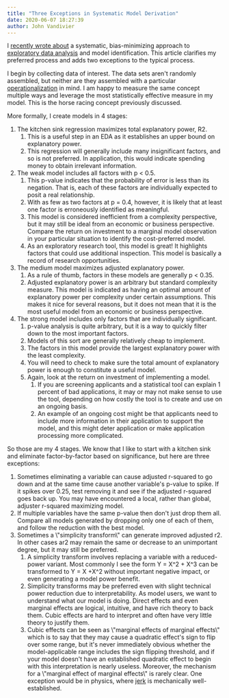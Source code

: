 ```yaml
---
title: "Three Exceptions in Systematic Model Derivation"
date: 2020-06-07 18:27:39
author: John Vandivier
---
```




<!-- wp:paragraph -->
<p>I <a href=\"https://www.afterecon.com/economics-and-finance/kitchen-sink-regression-and-horse-racing/\">recently wrote about</a> a systematic, bias-minimizing approach to <a href=\"https://en.wikipedia.org/w/index.php?title=Exploratory_data_analysis&amp;oldid=956577891\">exploratory data analysis</a> and model identification. This article clarifies my preferred process and adds two exceptions to the typical process.</p>
<!-- /wp:paragraph -->

<!-- wp:paragraph -->
<p>I begin by collecting data of interest. The data sets aren't randomly assembled, but neither are they assembled with a particular <a href=\"http://psychology.iresearchnet.com/social-psychology/social-psychology-research-methods/operationalization/\">operationalization</a> in mind. I am happy to measure the same concept multiple ways and leverage the most statistically effective measure in my model. This is the horse racing concept previously discussed.</p>
<!-- /wp:paragraph -->

<!-- wp:paragraph -->
<p>More formally, I create models in 4 stages:</p>
<!-- /wp:paragraph -->

<!-- wp:list {\"ordered\":true} -->
<ol><li>The kitchen sink regression maximizes total explanatory power, R2.<ol><li>This is a useful step in an EDA as it establishes an upper bound on explanatory power.</li><li>This regression will generally include many insignificant factors, and so is not preferred. In application, this would indicate spending money to obtain irrelevant information.</li></ol></li><li>The weak model includes all factors with p &lt; 0.5.<ol><li>This p-value indicates that the probability of error is less than its negation. That is, each of these factors are individually expected to posit a real relationship.</li><li>With as few as two factors at p = 0.4, however, it is likely that at least one factor is erroneously identified as meaningful.</li><li>This model is considered inefficient from a complexity perspective, but it may still be ideal from an economic or business perspective. Compare the return on investment to a marginal model observation in your particular situation to identify the cost-preferred model.</li><li>As an exploratory research tool, this model is great! It highlights factors that could use additional inspection. This model is basically a record of research opportunities.</li></ol></li><li>The medium model maximizes adjusted explanatory power.<ol><li>As a rule of thumb, factors in these models are generally p &lt; 0.35.</li><li>Adjusted explanatory power is an arbitrary but standard complexity measure. This model is indicated as having an optimal amount of explanatory power per complexity under certain assumptions. This makes it nice for several reasons, but it does not mean that it is the most useful model from an economic or business perspective.</li></ol></li><li>The strong model includes only factors that are individually significant.<ol><li>p-value analysis is quite arbitrary, but it is a way to quickly filter down to the most important factors.</li><li>Models of this sort are generally relatively cheap to implement.</li><li>The factors in this model provide the largest explanatory power with the least complexity.</li><li>You will need to check to make sure the total amount of explanatory power is enough to constitute a useful model.</li><li>Again, look at the return on investment of implementing a model.<ol><li>If you are screening applicants and a statistical tool can explain 1 percent of bad applications, it may or may not make sense to use the tool, depending on how costly the tool is to create and use on an ongoing basis.</li><li>An example of an ongoing cost might be that applicants need to include more information in their application to support the model, and this might deter application or make application processing more complicated.</li></ol></li></ol></li></ol>
<!-- /wp:list -->

<!-- wp:paragraph -->
<p>So those are my 4 stages. We know that I like to start with a kitchen sink and eliminate factor-by-factor based on significance, but here are three exceptions:</p>
<!-- /wp:paragraph -->

<!-- wp:list {\"ordered\":true} -->
<ol><li>Sometimes eliminating a variable can cause adjusted r-squared to go down and at the same time cause another variable's p-value to spike. If it spikes over 0.25, test removing it and see if the adjusted r-squared goes back up. You may have encountered a local, rather than global, adjuster r-squared maximizing model.</li><li>If multiple variables have the same p-value then don't just drop them all. Compare all models generated by dropping only one of each of them, and follow the reduction with the best model.</li><li>Sometimes a \"simplicity transform\" can generate improved adjusted r2. In other cases ar2 may remain the same or decrease to an unimportant degree, but it may still be preferred.<ol><li>A simplicity transform involves replacing a variable with a reduced-power variant. Most commonly I see the form Y = X^2 + X^3 can be transformed to Y = X +X^2 without important negative impact, or even generating a model power benefit.</li><li>Simplicity transforms may be preferred even with slight technical power reduction due to interpretability. As model users, we want to understand what our model is doing. Direct effects and even marginal effects are logical, intuitive, and have rich theory to back them. Cubic effects are hard to interpret and often have very little theory to justify them.</li><li>Cubic effects can be seen as \"marginal effects of marginal effects\" which is to say that they may cause a quadratic effect's sign to flip over some range, but it's never immediately obvious whether the model-applicable range includes the sign flipping threshold, and if your model doesn't have an established quadratic effect to begin with this interpretation is nearly useless. Moreover, the mechanism for a \"marginal effect of marginal effects\" is rarely clear. One exception would be in physics, where <a href=\"https://en.wikipedia.org/w/index.php?title=Jerk_(physics)&amp;oldid=954404431\">jerk</a> is mechanically well-established.</li></ol></li></ol>
<!-- /wp:list -->

<!-- wp:paragraph -->
<p></p>
<!-- /wp:paragraph -->